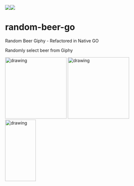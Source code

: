 ![](https://github.com/ArctiqTeam/random-beer-go/workflows/Go-Build-Test/badge.svg)![](https://github.com/ArctiqTeam/random-beer-go/workflows/Linting/badge.svg)

# random-beer-go
Random Beer Giphy - Refactored in Native GO

Randomly select beer from Giphy

<img src="https://sdtimes.com/wp-content/uploads/2018/02/golang.sh_-490x490.png" alt="drawing" width="200"/> <img src="https://pluspng.com/img-png/free-png-plus-sign-plus-icon-512.png" alt="drawing" width="200"/> <img src="http://pngimg.com/uploads/beer/beer_PNG2376.png" alt="drawing" width="100" height="200"/>
